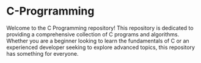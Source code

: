 # C-Progrramming
Welcome to the C Programming repository! This repository is dedicated to providing a comprehensive collection of C programs and algorithms. Whether you are a beginner looking to learn the fundamentals of C or an experienced developer seeking to explore advanced topics, this repository has something for everyone.
